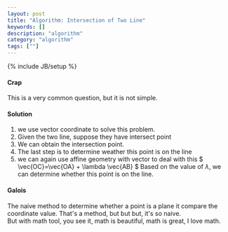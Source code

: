 ```yaml
---
layout: post
title: "Algorithm: Intersection of Two Line"
keywords: []
description: "algorithm"
category: "algorithm"
tags: [""]
---
```

{% include JB/setup %}

#### Crap
This is a very common question, but it is not simple.


#### Solution
1. we use vector coordinate to solve this problem.
2. Given the two line, suppose they have intersect point
3. We can obtain the intersection point.
4. The last step is to determine weather this point is on the line
5. we can again use affine geometry with vector to deal with this
$
\vec{OC}=\vec{OA} + \lambda \vec{AB}
$
Based on the value of $\lambda$, we can determine whether this point is on the
line.

#### Galois
The naive method to determine whether a point is a plane it compare the
coordinate value. That's a method, but but but, it's so naive. <br />
But with math tool, you see it, math is beautiful, math is great, I love math.


